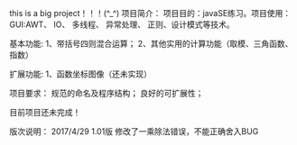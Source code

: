 this is a big project！！！(^_^)
项目简介：
  项目目的：javaSE练习。项目使用：GUI:AWT、 IO、 多线程、 异常处理、 正则、设计模式等技术。
  
  基本功能:
    1、带括号四则混合运算；
    2、其他实用的计算功能（取模、三角函数、指数）
    
  扩展功能:
    1、函数坐标图像（还未实现）
    
项目要求：
  规范的命名及程序结构；
  良好的可扩展性；
 
目前项目还未完成！

版次说明：
2017/4/29	1.01版	修改了一乘除法错误，不能正确舍入BUG

